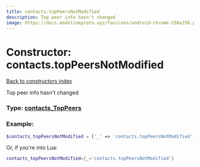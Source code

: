 ```yaml
---
title: contacts.topPeersNotModified
description: Top peer info hasn't changed
image: https://docs.madelineproto.xyz/favicons/android-chrome-256x256.png
---
```

# Constructor: contacts.topPeersNotModified  
[Back to constructors index](index.md)



Top peer info hasn't changed




### Type: [contacts\_TopPeers](../types/contacts_TopPeers.md)


### Example:

```php
$contacts_topPeersNotModified = ['_' => 'contacts.topPeersNotModified'];
```  


Or, if you're into Lua:

```lua
contacts_topPeersNotModified={_='contacts.topPeersNotModified'}

```


